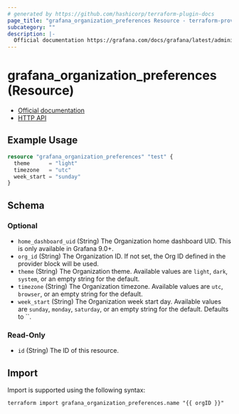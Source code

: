 ```yaml
---
# generated by https://github.com/hashicorp/terraform-plugin-docs
page_title: "grafana_organization_preferences Resource - terraform-provider-grafana"
subcategory: ""
description: |-
  Official documentation https://grafana.com/docs/grafana/latest/administration/organization-management/HTTP API https://grafana.com/docs/grafana/latest/developers/http_api/preferences/#get-current-org-prefs
---
```


# grafana_organization_preferences (Resource)

* [Official documentation](https://grafana.com/docs/grafana/latest/administration/organization-management/)
* [HTTP API](https://grafana.com/docs/grafana/latest/developers/http_api/preferences/#get-current-org-prefs)

## Example Usage

```terraform
resource "grafana_organization_preferences" "test" {
  theme      = "light"
  timezone   = "utc"
  week_start = "sunday"
}
```

<!-- schema generated by tfplugindocs -->
## Schema

### Optional

- `home_dashboard_uid` (String) The Organization home dashboard UID. This is only available in Grafana 9.0+.
- `org_id` (String) The Organization ID. If not set, the Org ID defined in the provider block will be used.
- `theme` (String) The Organization theme. Available values are `light`, `dark`, `system`, or an empty string for the default.
- `timezone` (String) The Organization timezone. Available values are `utc`, `browser`, or an empty string for the default.
- `week_start` (String) The Organization week start day. Available values are `sunday`, `monday`, `saturday`, or an empty string for the default. Defaults to ``.

### Read-Only

- `id` (String) The ID of this resource.

## Import

Import is supported using the following syntax:

```shell
terraform import grafana_organization_preferences.name "{{ orgID }}"
```
